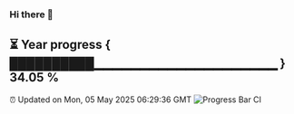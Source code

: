 ### Hi there 👋
⏳ Year progress { ██████████▁▁▁▁▁▁▁▁▁▁▁▁▁▁▁▁▁▁▁▁ } 34.05 %
---
⏰ Updated on Mon, 05 May 2025 06:29:36 GMT
![Progress Bar CI](https://github.com/liununu/liununu/workflows/Progress%20Bar%20CI/badge.svg)
